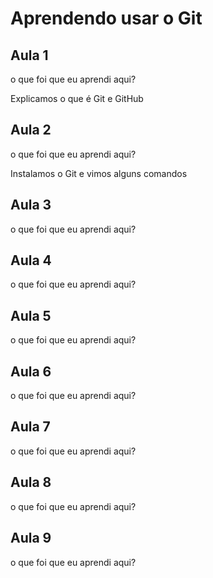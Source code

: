 # Aprendendo usar o Git


## Aula 1

o que foi que eu aprendi aqui?

Explicamos o que é Git e GitHub

## Aula 2

o que foi que eu aprendi aqui?

Instalamos o Git e vimos alguns comandos

## Aula 3

o que foi que eu aprendi aqui?

## Aula 4

o que foi que eu aprendi aqui?

## Aula 5

o que foi que eu aprendi aqui?

## Aula 6

o que foi que eu aprendi aqui?

## Aula 7

o que foi que eu aprendi aqui?

## Aula 8

o que foi que eu aprendi aqui?

## Aula 9

o que foi que eu aprendi aqui?
